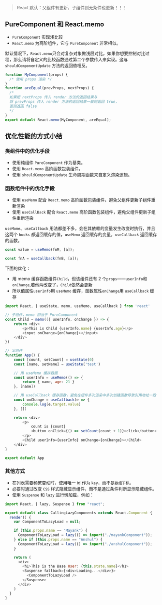 
> React 默认：父组件有更新，子组件则无条件也更新！！！

## PureComponent 和 React.memo

- `PureComponent` 实现浅比较
- `React.memo` 为高阶组件，它与 `PureComponent` 非常相似。

默认情况下，`React.memo`只会对复杂对象做浅层对比，如果你想要控制对比过程，那么请将自定义的比较函数通过第二个参数传入来实现。这与 `shouldComponentUpdate` 方法的返回值相反。

```js
function MyComponent(props) {
  /* 使用 props 渲染 */
}
function areEqual(prevProps, nextProps) {
  /*
  如果把 nextProps 传入 render 方法的返回结果与
  将 prevProps 传入 render 方法的返回结果一致则返回 true，
  否则返回 false
  */
}
export default React.memo(MyComponent, areEqual);
```

## 优化性能的方式小结

### 类组件中的优化手段

- 使用纯组件 `PureComponent` 作为基类。
- 使用 `React.memo` 高阶函数包装组件。
- 使用 `shouldComponentUpdate` 生命周期函数来自定义渲染逻辑。

### 函数组件中的优化手段

- 使用 `useMemo` 配合 `React.memo` 高阶函数包装组件，避免父组件更新子组件重新渲染
- 使用 `useCallBack` 配合 `React.memo` 高阶函数包装组件，避免父组件更新子组件重新渲染

`useMome`、`useCallback` 用法都差不多，会在其依赖的变量发生改变时执行，并且这两个 `hooks` 都返回缓存的值，`useMemo` 返回缓存的变量，`useCallback` 返回缓存的函数。

```js
const value = useMemo(fnM, [a]);

const fnA = useCallback(fnB, [a]);
```
下面的优化：

- 用 memo 缓存函数组件`Child`，但该组件还有 2 个`props`——`userInfo`和`onChange`,若他两改变了，`Child`依然会更新
- 所以值属性`userInfo`用 `useMemo` 缓存，函数属性`onChange`用 `useCallback` 缓存

```js
import React, { useState, memo, useMemo, useCallback } from 'react'

// 子组件，memo 相当于 PureComponent
const Child = memo(({ userInfo, onChange }) => {
    return <div>
        <p>This is Child {userInfo.name} {userInfo.age}</p>
        <input onChange={onChange}></input>
    </div>
})

// 父组件
function App() {
    const [count, setCount] = useState(0)
    const [name, setName] = useState('test')

    // 用 useMemo 缓存数据
    const userInfo = useMemo(() => {
        return { name, age: 21 }
    }, [name])

    // 用 useCallback 缓存函数，避免在组件多次渲染中多次创建函数导致引用地址一致
    const onChange = useCallback(e => {
        console.log(e.target.value)
    }, [])

    return <div>
        <p>
            count is {count}
            <button onClick={() => setCount(count + 1)}>click</button>
        </p>
        <Child userInfo={userInfo} onChange={onChange}></Child>
    </div>
}

export default App
```

### 其他方式

- 在列表需要频繁变动时，使用唯一 id 作为 `key`，而不是`数组下标`。
- 必要时通过改变 `CSS` 样式隐藏显示组件，而不是通过条件判断显示隐藏组件。
- 使用 `Suspense` 和 `lazy` 进行懒加载，例如：

```js
import React, { lazy, Suspense } from "react";

export default class CallingLazyComponents extends React.Component {
  render() {
    var ComponentToLazyLoad = null;

    if (this.props.name == "Mayank") {
      ComponentToLazyLoad = lazy(() => import("./mayankComponent"));
    } else if (this.props.name == "Anshul") {
      ComponentToLazyLoad = lazy(() => import("./anshulComponent"));
    }

    return (
      <div>
        <h1>This is the Base User: {this.state.name}</h1>
        <Suspense fallback={<div>Loading...</div>}>
          <ComponentToLazyLoad />
        </Suspense>
      </div>
    )
  }
}
```
